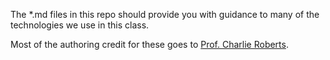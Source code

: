 The *.md files in this repo should provide you with guidance to many of the technologies we use in this class.

Most of the authoring credit for these goes to [Prof. Charlie Roberts](https://charlie-roberts.com/).